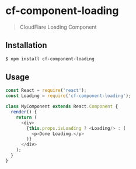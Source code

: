# cf-component-loading

> CloudFlare Loading Component

## Installation

```sh
$ npm install cf-component-loading
```

## Usage

```js
const React = require('react');
const Loading = require('cf-component-loading');

class MyComponent extends React.Component {
  render() {
    return (
      <div>
        {this.props.isLoading ? <Loading/> : (
          <p>Done Loading.</p>
        )}
      </div>
    );
  }
}
```
